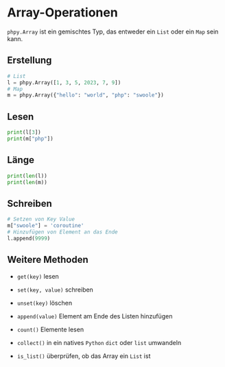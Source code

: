 # Array-Operationen

`phpy.Array` ist ein gemischtes Typ, das entweder ein `List` oder ein `Map` sein kann.

## Erstellung
```python
# List
l = phpy.Array([1, 3, 5, 2023, 7, 9])
# Map
m = phpy.Array({"hello": "world", "php": "swoole"})
```

## Lesen
```python
print(l[3])
print(m["php"])
```

## Länge
```python
print(len(l))
print(len(m))
```

## Schreiben
```python
# Setzen von Key Value
m["swoole"] = 'coroutine'
# Hinzufügen von Element an das Ende
l.append(9999)
```

## Weitere Methoden

- `get(key)` lesen

- `set(key, value)` schreiben

- `unset(key)` löschen

- `append(value)` Element am Ende des Listen hinzufügen

- `count()` Elemente lesen
- `collect()` in ein natives `Python` `dict` oder `list` umwandeln
- `is_list()` überprüfen, ob das Array ein `List` ist
